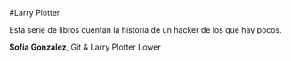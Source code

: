 #Larry Plotter

Esta serie de libros cuentan la historia de un hacker de los que hay pocos.

**Sofia Gonzalez**, Git & Larry Plotter Lower

